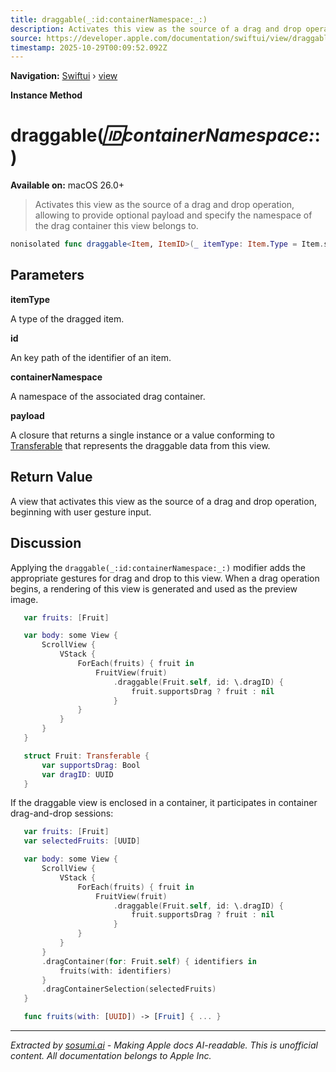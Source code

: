 ```yaml
---
title: draggable(_:id:containerNamespace:_:)
description: Activates this view as the source of a drag and drop operation, allowing to provide optional payload and specify the namespace of the drag container this view belongs to.
source: https://developer.apple.com/documentation/swiftui/view/draggable(_:id:containernamespace:_:)
timestamp: 2025-10-29T00:09:52.092Z
---
```


**Navigation:** [Swiftui](/documentation/swiftui) › [view](/documentation/swiftui/view)

**Instance Method**

# draggable(_:id:containerNamespace:_:)

**Available on:** macOS 26.0+

> Activates this view as the source of a drag and drop operation, allowing to provide optional payload and specify the namespace of the drag container this view belongs to.

```swift
nonisolated func draggable<Item, ItemID>(_ itemType: Item.Type = Item.self, id: KeyPath<Item, ItemID>, containerNamespace: Namespace.ID? = nil, _ payload: @escaping () -> Item?) -> some View where Item : Transferable, ItemID : Hashable, ItemID : Sendable
```

## Parameters

**itemType**

A type of the dragged item.



**id**

An key path of the identifier of an item.



**containerNamespace**

A namespace of the associated drag container.



**payload**

A closure that returns a single instance or a value conforming to [Transferable](/documentation/CoreTransferable/Transferable) that represents the draggable data from this view.



## Return Value

A view that activates this view as the source of a drag and drop operation, beginning with user gesture input.

## Discussion

Applying the `draggable(_:id:containerNamespace:_:)` modifier adds the appropriate gestures for drag and drop to this view. When a drag operation begins, a rendering of this view is generated and used as the preview image.

```swift
   var fruits: [Fruit]

   var body: some View {
       ScrollView {
           VStack {
               ForEach(fruits) { fruit in
                   FruitView(fruit)
                       .draggable(Fruit.self, id: \.dragID) {
                           fruit.supportsDrag ? fruit : nil
                       }
               }
           }
       }
   }

   struct Fruit: Transferable {
       var supportsDrag: Bool
       var dragID: UUID
   }
```

If the draggable view is enclosed in a container, it participates in container drag-and-drop sessions:

```swift
   var fruits: [Fruit]
   var selectedFruits: [UUID]

   var body: some View {
       ScrollView {
           VStack {
               ForEach(fruits) { fruit in
                   FruitView(fruit)
                       .draggable(Fruit.self, id: \.dragID) {
                           fruit.supportsDrag ? fruit : nil
                       }
               }
           }
       }
       .dragContainer(for: Fruit.self) { identifiers in
           fruits(with: identifiers)
       }
       .dragContainerSelection(selectedFruits)
   }

   func fruits(with: [UUID]) -> [Fruit] { ... }
```

---

*Extracted by [sosumi.ai](https://sosumi.ai) - Making Apple docs AI-readable.*
*This is unofficial content. All documentation belongs to Apple Inc.*
